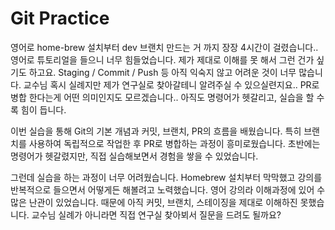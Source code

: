 # Git Practice 


영어로 home-brew 설치부터 dev 브랜치 만드는 거 까지 장장 4시간이 걸렸습니다.. 영어로 튜토리얼을 들으니 너무 힘들었습니다. 제가 제대로 이해를 못 해서 그런 건가 싶기도 하고요. Staging / Commit / Push 등 아직 익숙지 않고 어려운 것이 너무 많습니다. 교수님 혹시 실례지만 제가 연구실로 찾아갈테니 알려주실 수 있으실련지요.. PR로 병합 한다는게 어떤 의미인지도 모르겠습니다.. 아직도 명령어가 헷갈리고, 실습을 할 수록 힘이 듭니다.


이번 실습을 통해 Git의 기본 개념과 커밋, 브랜치, PR의 흐름을 배웠습니다.
특히 브랜치를 사용하여 독립적으로 작업한 후 PR로 병합하는 과정이 흥미로웠습니다.
초반에는 명령어가 헷갈렸지만, 직접 실습해보면서 경험을 쌓을 수 있었습니다.

그런데 실습을 하는 과정이 너무 어려웠습니다. Homebrew 설치부터 막막했고 강의를 반복적으로 들으면서 어떻게든 해볼려고 노력했습니다. 영어 강의라 이해과정에 있어 수많은 난관이 있었습니다. 때문에 아직 커밋, 브랜치, 스테이징을 제대로 이해하진 못했습니다. 교수님 실례가 아니라면 직접 연구실 찾아뵈서 질문을 드려도 될까요?

